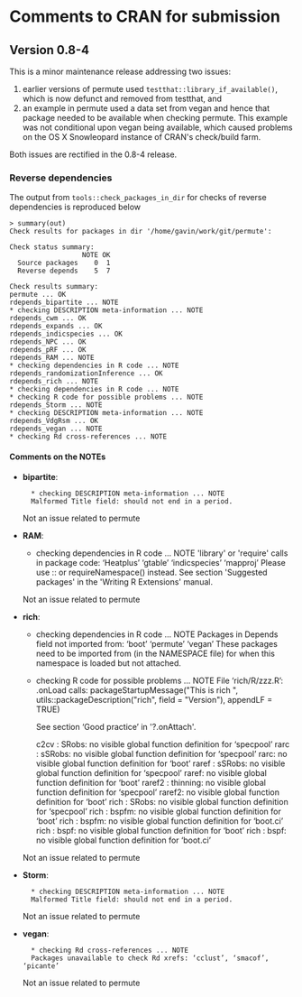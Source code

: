 Comments to CRAN for submission
===============================

## Version 0.8-4

This is a minor maintenance release addressing two issues:

 1. earlier versions of permute used `testthat::library_if_available()`, which is now defunct and removed from testthat, and
 2. an example in permute used a data set from vegan and hence that package needed to be available when checking permute. This example was not conditional upon vegan being available, which caused problems on the OS X Snowleopard instance of CRAN's check/build farm.

Both issues are rectified in the 0.8-4 release.

### Reverse dependencies

The output from `tools::check_packages_in_dir` for checks of reverse dependencies is reproduced below

```
> summary(out)
Check results for packages in dir '/home/gavin/work/git/permute':

Check status summary:
                  NOTE OK
  Source packages    0  1
  Reverse depends    5  7

Check results summary:
permute ... OK
rdepends_bipartite ... NOTE
* checking DESCRIPTION meta-information ... NOTE
rdepends_cwm ... OK
rdepends_expands ... OK
rdepends_indicspecies ... OK
rdepends_NPC ... OK
rdepends_pRF ... OK
rdepends_RAM ... NOTE
* checking dependencies in R code ... NOTE
rdepends_randomizationInference ... OK
rdepends_rich ... NOTE
* checking dependencies in R code ... NOTE
* checking R code for possible problems ... NOTE
rdepends_Storm ... NOTE
* checking DESCRIPTION meta-information ... NOTE
rdepends_VdgRsm ... OK
rdepends_vegan ... NOTE
* checking Rd cross-references ... NOTE
```

#### Comments on the NOTEs

 * **bipartite**:
 
         * checking DESCRIPTION meta-information ... NOTE
         Malformed Title field: should not end in a period.

    Not an issue related to permute
	 
 * **RAM**:
         
	 * checking dependencies in R code ... NOTE
         'library' or 'require' calls in package code:
         ‘Heatplus’ ‘gtable’ ‘indicspecies’ ‘mapproj’
         Please use :: or requireNamespace() instead.
         See section 'Suggested packages' in the 'Writing R Extensions' manual.

    Not an issue related to permute
 
 * **rich**:
         
	 * checking dependencies in R code ... NOTE
         Packages in Depends field not imported from:
          ‘boot’ ‘permute’ ‘vegan’
          These packages need to be imported from (in the NAMESPACE file)
          for when this namespace is loaded but not attached.
	 
	 * checking R code for possible problems ... NOTE
         File ‘rich/R/zzz.R’:
           .onLoad calls:
             packageStartupMessage("This is rich ", utils::packageDescription("rich",     field = "Version"), appendLF = TRUE)
         
         See section ‘Good practice’ in '?.onAttach'.

         c2cv : SRobs: no visible global function definition for ‘specpool’
         rarc : sSRobs: no visible global function definition for ‘specpool’
         rarc: no visible global function definition for ‘boot’
         raref : sSRobs: no visible global function definition for ‘specpool’
         raref: no visible global function definition for ‘boot’
         raref2 : thinning: no visible global function definition for ‘specpool’
         raref2: no visible global function definition for ‘boot’
         rich : SRobs: no visible global function definition for ‘specpool’
         rich : bspfm: no visible global function definition for ‘boot’
         rich : bspfm: no visible global function definition for ‘boot.ci’
         rich : bspf: no visible global function definition for ‘boot’
         rich : bspf: no visible global function definition for ‘boot.ci’

    Not an issue related to permute

 * **Storm**:
 
         * checking DESCRIPTION meta-information ... NOTE
         Malformed Title field: should not end in a period.

    Not an issue related to permute

 * **vegan**:
 
         * checking Rd cross-references ... NOTE
         Packages unavailable to check Rd xrefs: ‘cclust’, ‘smacof’, ‘picante’

    Not an issue related to permute

